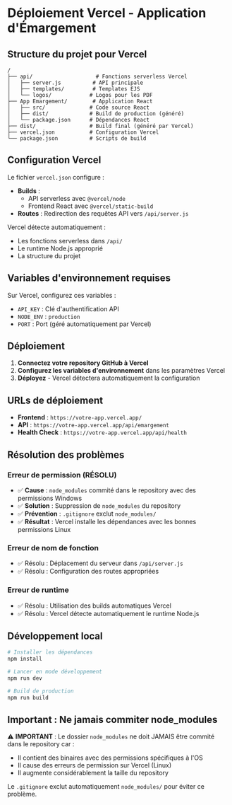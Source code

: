 # Déploiement Vercel - Application d'Émargement

## Structure du projet pour Vercel

```
/
├── api/                    # Fonctions serverless Vercel
│   ├── server.js          # API principale
│   ├── templates/         # Templates EJS
│   └── logos/            # Logos pour les PDF
├── App Emargement/        # Application React
│   ├── src/              # Code source React
│   ├── dist/             # Build de production (généré)
│   └── package.json      # Dépendances React
├── dist/                 # Build final (généré par Vercel)
├── vercel.json           # Configuration Vercel
└── package.json          # Scripts de build
```

## Configuration Vercel

Le fichier `vercel.json` configure :
- **Builds** : 
  - API serverless avec `@vercel/node`
  - Frontend React avec `@vercel/static-build`
- **Routes** : Redirection des requêtes API vers `/api/server.js`

Vercel détecte automatiquement :
- Les fonctions serverless dans `/api/`
- Le runtime Node.js approprié
- La structure du projet

## Variables d'environnement requises

Sur Vercel, configurez ces variables :
- `API_KEY` : Clé d'authentification API
- `NODE_ENV` : `production`
- `PORT` : Port (géré automatiquement par Vercel)

## Déploiement

1. **Connectez votre repository GitHub à Vercel**
2. **Configurez les variables d'environnement** dans les paramètres Vercel
3. **Déployez** - Vercel détectera automatiquement la configuration

## URLs de déploiement

- **Frontend** : `https://votre-app.vercel.app/`
- **API** : `https://votre-app.vercel.app/api/emargement`
- **Health Check** : `https://votre-app.vercel.app/api/health`

## Résolution des problèmes

### Erreur de permission (RÉSOLU)
- ✅ **Cause** : `node_modules` commité dans le repository avec des permissions Windows
- ✅ **Solution** : Suppression de `node_modules` du repository
- ✅ **Prévention** : `.gitignore` exclut `node_modules/`
- ✅ **Résultat** : Vercel installe les dépendances avec les bonnes permissions Linux

### Erreur de nom de fonction
- ✅ Résolu : Déplacement du serveur dans `/api/server.js`
- ✅ Résolu : Configuration des routes appropriées

### Erreur de runtime
- ✅ Résolu : Utilisation des builds automatiques Vercel
- ✅ Résolu : Vercel détecte automatiquement le runtime Node.js

## Développement local

```bash
# Installer les dépendances
npm install

# Lancer en mode développement
npm run dev

# Build de production
npm run build
```

## Important : Ne jamais commiter node_modules

⚠️ **IMPORTANT** : Le dossier `node_modules` ne doit JAMAIS être commité dans le repository car :
- Il contient des binaires avec des permissions spécifiques à l'OS
- Il cause des erreurs de permission sur Vercel (Linux)
- Il augmente considérablement la taille du repository

Le `.gitignore` exclut automatiquement `node_modules/` pour éviter ce problème.

